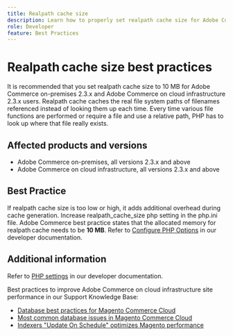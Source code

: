 ```yaml
---
title: Realpath cache size
description: Learn how to properly set realpath cache size for Adobe Commerce. 
role: Developer
feature: Best Practices
---
```


# Realpath cache size best practices

It is recommended that you set realpath cache size to 10 MB for Adobe Commerce on-premises 2.3.x and Adobe Commerce on cloud infrastructure 2.3.x users. Realpath cache caches the real file system paths of filenames referenced instead of looking them up each time. Every time various file functions are performed or require a file and use a relative path, PHP has to look up where that file really exists.

## Affected products and versions

* Adobe Commerce on-premises, all versions 2.3.x and above
* Adobe Commerce on cloud infrastructure, all versions 2.3.x and above

## Best Practice

If realpath cache size is too low or high, it adds additional overhead during cache generation. Increase realpath_cache_size php setting in the php.ini file. Adobe Commerce best practice states that the allocated memory for realpath cache needs to be **10 MB**. Refer to [Configure PHP Options](https://devdocs.magento.com/cloud/project/project-conf-files_magento-app.html#customize-phpini-settings) in our developer documentation.

## Additional information

Refer to [PHP settings](https://devdocs.magento.com/guides/v2.3/performance-best-practices/software.html#php-settings) in our developer documentation.

Best practices to improve Adobe Commerce on cloud infrastructure site performance in our Support Knowledge Base:

* [Database best practices for Magento Commerce Cloud](database-on-cloud.md)
* [Most common database issues in Magento Commerce Cloud](../maintenance/resolve-database-performance-issues.md)
* [Indexers "Update On Schedule" optimizes Magento performance](https://support.magento.com/hc/en-us/articles/360040227191-Indexers-Update-On-Schedule-optimizes-Magento-performance-)
